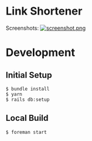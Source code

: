 # Link Shortener

Screenshots:
[![screenshot.png](https://i.postimg.cc/65pLFTvT/screenshot.png)](https://postimg.cc/qgW33JQd)

# Development

## Initial Setup

```
$ bundle install
$ yarn
$ rails db:setup
```

## Local Build

```
$ foreman start
```
